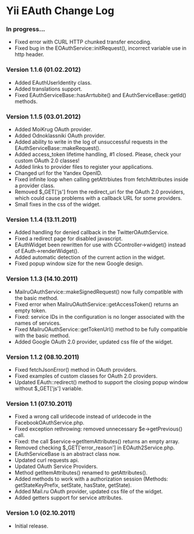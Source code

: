 Yii EAuth Change Log
====================

### In progress...
* Fixed error with CURL HTTP chunked transfer encoding.
* Fixed bug in the EOAuthService::initRequest(), incorrect variable use in http header.

### Version 1.1.6 (01.02.2012)
* Added EAuthUserIdentity class.
* Added translations support.
* Fixed EAuthServiceBase::hasArrtubite() and EAuthServiceBase::getId() methods.

### Version 1.1.5 (03.01.2012)
* Added MoiKrug OAuth provider.
* Added Odnoklassniki OAuth provider.
* Added ability to write in the log of unsuccessful requests in the EAuthServiceBase::makeRequest().
* Added access_token lifetime handling, #1 closed. Please, check your custom OAuth 2.0 classes!
* Added links to provider files to register your applications.
* Changed url for the Yandex OpenID.
* Fixed infinite loop when calling getAttrbiutes from fetchAttributes inside a provider class.
* Removed $_GET['js'] from the redirect_uri for the OAuth 2.0 providers, which could cause problems with a callback URL for some providers.
* Small fixes in the css of the widget.

### Version 1.1.4 (13.11.2011)
* Added handling for denied callback in the TwitterOAuthService.
* Fixed a redirect page for disabled javascript.
* EAuthWidget been rewritten for use with CController->widget() instead of EAuth->renderWidget().
* Added automatic detection of the current action in the widget.
* Fixed popup window size for the new Google design.

### Version 1.1.3 (14.10.2011)
* MailruOAuthService::makeSignedRequest() now fully compatible with the basic method.
* Fixed error when MailruOAuthService::getAccessToken() returns an empty token.
* Fixed: service IDs in the configuration is no longer associated with the names of services.
* Fixed MailruOAuthService::getTokenUrl() method to be fully compatible with the basic method.
* Added Google OAuth 2.0 provider, updated css file of the widget.

### Version 1.1.2 (08.10.2011)
* Fixed fetchJsonError() method in OAuth providers.
* Fixed examples of custom classes for OAuth 2.0 providers.
* Updated EAuth::redirect() method to support the closing popup window without $_GET['js'] variable.

### Version 1.1 (07.10.2011)
* Fixed a wrong call urldecode instead of urldecode in the FacebookOAuthService.php.
* Fixed exception rethrowing: removed unnecessary $e->getPrevious() call.
* Fixed: the call $service->getItemAttributes() returns an empty array.
* Removed checking $_GET['error_reason'] in EOAuth2Service.php.
* EAuthServiceBase is an abstract class now.
* Updated curl requests api.
* Updated OAuth Service Providers.
* Method getItemAttributes() renamed to getAttributes().
* Added methods to work with a authorization session (Methods: getStateKeyPrefix, setState, hasState, getState).
* Added Mail.ru OAuth provider, updated css file of the widget.
* Added getters support for service attributes.

### Version 1.0 (02.10.2011)
* Initial release.